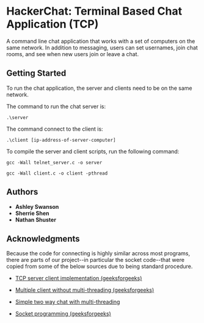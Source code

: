 # HackerChat: Terminal Based Chat Application (TCP)

A command line chat application that works with a set of computers on the same network. In addition to messaging, users can set usernames, join chat rooms, and see when new users join or leave a chat.

## Getting Started
To run the chat application, the server and clients need to be on the same network.

The command to run the chat server is:

`.\server`

The command connect to the client is:

`.\client [ip-address-of-server-computer]`

To compile the server and client scripts, run the following command:

`gcc -Wall telnet_server.c -o server`

`gcc -Wall client.c -o client -pthread`

## Authors
* **Ashley Swanson**
* **Sherrie Shen**
* **Nathan Shuster**

## Acknowledgments
Because the code for connecting is highly similar across most programs, there are parts of our project--in particular the socket code--that were copied from some of the below sources due to being standard procedure.

* [TCP server client implementation (geeksforgeeks)](https://www.geeksforgeeks.org/tcp-server-client-implementation-in-c/)

* [Multiple client without multi-threading (geeksforgeeks)](https://www.geeksforgeeks.org/socket-programming-in-cc-handling-multiple-clients-on-server-without-multi-threading/)

* [Simple two way chat with multi-threading](http://www.theinsanetechie.in/2014/01/a-simple-chat-program-in-c-tcp.html)

* [Socket programming (geeksforgeeks)](https://www.geeksforgeeks.org/socket-programming-cc/
)
